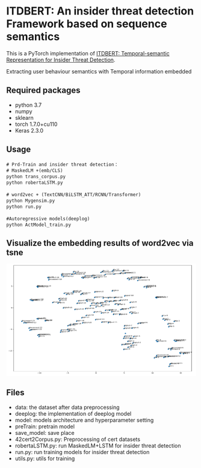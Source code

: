 # ITDBERT: An insider threat detection Framework based on sequence semantics
This is a PyTorch implementation of [ITDBERT: Temporal-semantic Representation for Insider Threat Detection](https://ieeexplore.ieee.org/document/9631538).

Extracting user behaviour semantics with Temporal information embedded 
## Required packages
- python 3.7 
- numpy
- sklearn
- torch 1.7.0+cu110
- Keras 2.3.0

## Usage

```
# Prd-Train and insider threat detection：
# MaskedLM +(emb/CLS)
python trans_corpus.py
python robertaLSTM.py

# word2vec + (TextCNN/BiLSTM_ATT/RCNN/Transformer)
python Mygensim.py
python run.py

#Autoregressive models(deeplog)
python ActModel_train.py
```

## Visualize the embedding results of word2vec via tsne

![image](https://github.com/cgly/ITDBERT/blob/main/tsne.png)

## Files
- data: the dataset after data preprocessing
- deeplog: the implementation of  deeplog model
- model: models architecture and hyperparameter setting
- preTrain: pretrain model 
- save_model: save place
- 42cert2Corpus.py: Preprocessing of cert datasets
- robertaLSTM.py: run MaskedLM+LSTM for insider threat detection
- run.py: run training models for insider threat detection
- utils.py: utils for training
